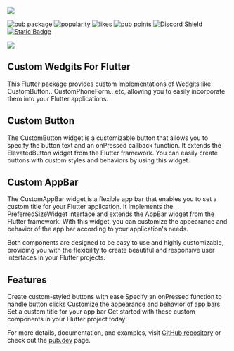 ![](https://raw.githubusercontent.com/Alrehila/flutter_customs_community/main/flutter_customs.png)

[![pub package](https://img.shields.io/pub/v/flutter_customs.svg?label=flutter_customs&color=blue)](https://pub.dev/packages/flutter_customs)
[![popularity](https://img.shields.io/pub/popularity/flutter_customs?logo=dart)](https://pub.dev/packages/flutter_customs/score)
[![likes](https://img.shields.io/pub/likes/flutter_customs?logo=dart)](https://pub.dev/packages/flutter_customs/score)
[![pub points](https://img.shields.io/pub/points/flutter_customs?logo=dart)](https://pub.dev/packages/flutter_customs/score)
[![Discord Shield](https://img.shields.io/discord/1134459971774455830.svg?logo=discord)](https://discord.com/MqyzKw8gF4)
<a href="https://www.buymeacoffee.com/alrehila" target="_blank">
  <img alt="Static Badge" src="https://i.imgur.com/aV6DDA7.png">
</a>

![](https://raw.githubusercontent.com/Alrehila/flutter_customs_community/main/flutter_customs.png)

## Custom Wedgits For Flutter

This Flutter package provides custom implementations of Wedgits like CustomButton.. CustomPhoneForm.. etc, allowing you to easily incorporate them into your Flutter applications.

## Custom Button

The CustomButton widget is a customizable button that allows you to specify the button text and an onPressed callback function. It extends the ElevatedButton widget from the Flutter framework. You can easily create buttons with custom styles and behaviors by using this widget.

## Custom AppBar

The CustomAppBar widget is a flexible app bar that enables you to set a custom title for your Flutter application. It implements the PreferredSizeWidget interface and extends the AppBar widget from the Flutter framework. With this widget, you can customize the appearance and behavior of the app bar according to your application's needs.

Both components are designed to be easy to use and highly customizable, providing you with the flexibility to create beautiful and responsive user interfaces in your Flutter projects.

## Features

Create custom-styled buttons with ease
Specify an onPressed function to handle button clicks
Customize the appearance and behavior of app bars
Set a custom title for your app bar
Get started with these custom components in your Flutter project today!

For more details, documentation, and examples, visit [GitHub repository](https://github.com/Alrehila/flutter_customs) or check out the [pub.dev](https://pub.dev/publishers/alrehila.online/packages) page.
